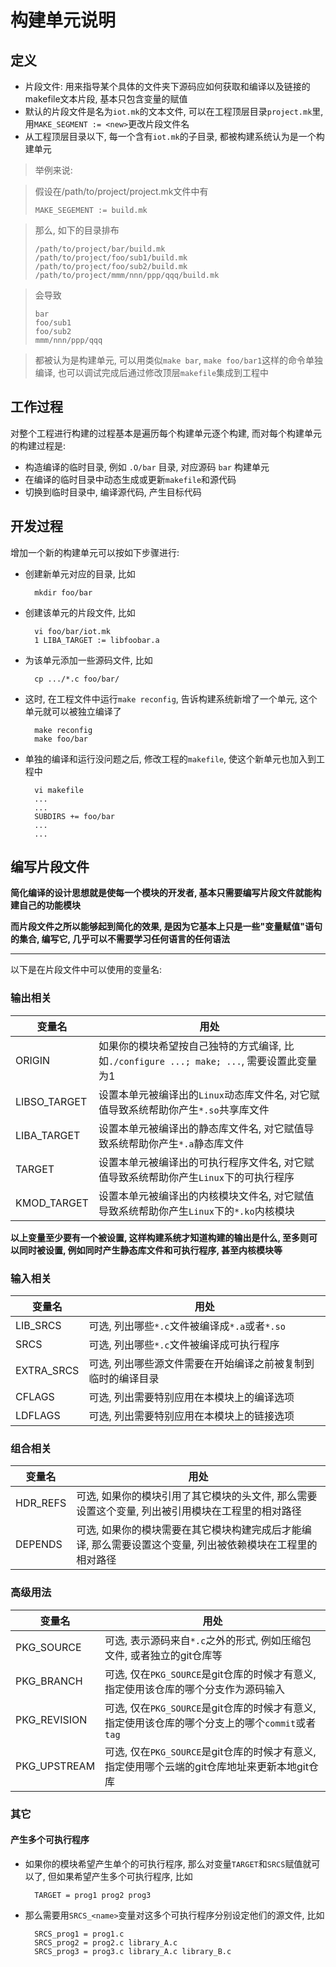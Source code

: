 # 构建单元说明

## 定义

* 片段文件: 用来指导某个具体的文件夹下源码应如何获取和编译以及链接的makefile文本片段, 基本只包含变量的赋值
* 默认的片段文件是名为`iot.mk`的文本文件, 可以在工程顶层目录`project.mk`里, 用`MAKE_SEGMENT := <new>`更改片段文件名
* 从工程顶层目录以下, 每一个含有`iot.mk`的子目录, 都被构建系统认为是一个构建单元

> 举例来说:

> 假设在/path/to/project/project.mk文件中有
> 
>     MAKE_SEGEMENT := build.mk
 
> 那么, 如下的目录排布
> 
>     /path/to/project/bar/build.mk
>     /path/to/project/foo/sub1/build.mk
>     /path/to/project/foo/sub2/build.mk
>     /path/to/project/mmm/nnn/ppp/qqq/build.mk
 
> 会导致
> 
>     bar
>     foo/sub1
>     foo/sub2
>     mmm/nnn/ppp/qqq
 
> 都被认为是构建单元, 可以用类似`make bar`, `make foo/bar1`这样的命令单独编译, 也可以调试完成后通过修改顶层`makefile`集成到工程中

## 工作过程

对整个工程进行构建的过程基本是遍历每个构建单元逐个构建, 而对每个构建单元的构建过程是:

* 构造编译的临时目录, 例如 `.O/bar` 目录, 对应源码 `bar` 构建单元
* 在编译的临时目录中动态生成或更新`makefile`和源代码
* 切换到临时目录中, 编译源代码, 产生目标代码

## 开发过程

增加一个新的构建单元可以按如下步骤进行:

* 创建新单元对应的目录, 比如

        mkdir foo/bar

* 创建该单元的片段文件, 比如

        vi foo/bar/iot.mk
        1 LIBA_TARGET := libfoobar.a

* 为该单元添加一些源码文件, 比如

        cp .../*.c foo/bar/

* 这时, 在工程文件中运行`make reconfig`, 告诉构建系统新增了一个单元, 这个单元就可以被独立编译了

        make reconfig
        make foo/bar

* 单独的编译和运行没问题之后, 修改工程的`makefile`, 使这个新单元也加入到工程中

        vi makefile
        ...
        ...
        SUBDIRS += foo/bar
        ...
        ...

## 编写片段文件

**简化编译的设计思想就是使每一个模块的开发者, 基本只需要编写片段文件就能构建自己的功能模块**

**而片段文件之所以能够起到简化的效果, 是因为它基本上只是一些"变量赋值"语句的集合, 编写它, 几乎可以不需要学习任何语言的任何语法**

---
以下是在片段文件中可以使用的变量名:

### 输出相关

| 变量名            | 用处                                                                                          |
|-------------------|-----------------------------------------------------------------------------------------------|
| ORIGIN            | 如果你的模块希望按自己独特的方式编译, 比如`./configure ...; make; ...`, 需要设置此变量为1 |
| LIBSO_TARGET      | 设置本单元被编译出的`Linux`动态库文件名, 对它赋值导致系统帮助你产生`*.so`共享库文件 | 
| LIBA_TARGET       | 设置本单元被编译出的静态库文件名, 对它赋值导致系统帮助你产生`*.a`静态库文件 |
| TARGET            | 设置本单元被编译出的可执行程序文件名, 对它赋值导致系统帮助你产生`Linux`下的可执行程序 |
| KMOD_TARGET       | 设置本单元被编译出的内核模块文件名, 对它赋值导致系统帮助你产生`Linux`下的`*.ko`内核模块 |

**以上变量至少要有一个被设置, 这样构建系统才知道构建的输出是什么, 至多则可以同时被设置, 例如同时产生静态库文件和可执行程序, 甚至内核模块等**

### 输入相关

| 变量名            | 用处                                                                                          |
|-------------------|-----------------------------------------------------------------------------------------------|
| LIB_SRCS          | 可选, 列出哪些`*.c`文件被编译成`*.a`或者`*.so` |
| SRCS              | 可选, 列出哪些`*.c`文件被编译成可执行程序 |
| EXTRA_SRCS        | 可选, 列出哪些源文件需要在开始编译之前被复制到临时的编译目录 |
| CFLAGS            | 可选, 列出需要特别应用在本模块上的编译选项 |
| LDFLAGS           | 可选, 列出需要特别应用在本模块上的链接选项 |

### 组合相关

| 变量名            | 用处                                                                                          |
|-------------------|-----------------------------------------------------------------------------------------------|
| HDR_REFS          | 可选, 如果你的模块引用了其它模块的头文件, 那么需要设置这个变量, 列出被引用模块在工程里的相对路径 |
| DEPENDS           | 可选, 如果你的模块需要在其它模块构建完成后才能编译, 那么需要设置这个变量, 列出被依赖模块在工程里的相对路径 |

### 高级用法

| 变量名            | 用处                                                                                          |
|-------------------|-----------------------------------------------------------------------------------------------|
| PKG_SOURCE        | 可选, 表示源码来自`*.c`之外的形式, 例如压缩包文件, 或者独立的git仓库等 |
| PKG_BRANCH        | 可选, 仅在`PKG_SOURCE`是git仓库的时候才有意义, 指定使用该仓库的哪个分支作为源码输入 |
| PKG_REVISION      | 可选, 仅在`PKG_SOURCE`是git仓库的时候才有意义, 指定使用该仓库的哪个分支上的哪个`commit`或者`tag` |
| PKG_UPSTREAM      | 可选, 仅在`PKG_SOURCE`是git仓库的时候才有意义, 指定使用哪个云端的git仓库地址来更新本地git仓库 |


### 其它

#### 产生多个可执行程序

* 如果你的模块希望产生单个的可执行程序, 那么对变量`TARGET`和`SRCS`赋值就可以了, 但如果希望产生多个可执行程序, 比如

        TARGET = prog1 prog2 prog3

* 那么需要用`SRCS_<name>`变量对这多个可执行程序分别设定他们的源文件, 比如

        SRCS_prog1 = prog1.c
        SRCS_prog2 = prog2.c library_A.c
        SRCS_prog3 = prog3.c library_A.c library_B.c
